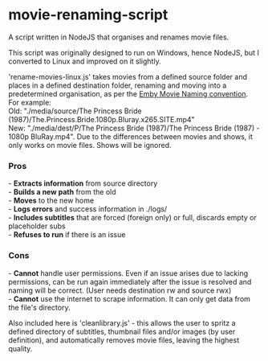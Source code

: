 # movie-renaming-script
A script written in NodeJS that organises and renames movie files.

This script was originally designed to run on Windows, hence NodeJS, but I converted to Linux and improved on it slightly.

'rename-movies-linux.js' takes movies from a defined source folder and places in a defined destination folder, renaming and moving into a predetermined organisation, as per the [Emby Movie Naming convention](https://emby.media/support/articles/Movie-Naming.html).</br>For example:</br>Old: "./media/source/The Princess Bride (1987)/The.Princess.Bride.1080p.Bluray.x265.SITE.mp4"</br>New: "./media/dest/P/The Princess Bride (1987)/The Princess Bride (1987) - 1080p BluRay.mp4". Due to the differences between movies and shows, it only works on movie files. Shows will be ignored.


<h3>Pros</h3>
- <b>Extracts information</b> from source directory</br>
- <b>Builds a new path</b> from the old</br>
- <b>Moves</b> to the new home</br>
- <b>Logs errors</b> and success information in ./logs/</br>
- <b>Includes subtitles</b> that are forced (foreign only) or full, discards empty or placeholder subs</br>
- <b>Refuses to run</b> if there is an issue</br>

<h3>Cons</h3>
- <b>Cannot</b> handle user permissions. Even if an issue arises due to lacking permissions, can be run again immediately after the issue is resolved and naming will be correct. (User needs destination rw and source rwx)</br>
- <b>Cannot</b> use the internet to scrape information. It can only get data from the file's directory.</br>


Also included here is 'cleanlibrary.js' - this allows the user to spritz a defined directory of subtitles, thumbnail files and/or images (by user definition), and automatically removes movie files, leaving the highest quality.
